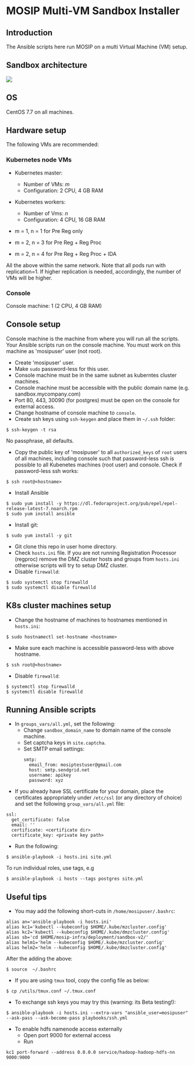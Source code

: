 # MOSIP Multi-VM Sandbox Installer

## Introduction

The Ansible scripts here run MOSIP on a multi Virtual Machine (VM) setup.  

## Sandbox architecture
![](https://github.com/mosip/mosip-infra/blob/master/deployment/sandbox-v2/docs/sanbox_architecture.png)

## OS
CentOS 7.7 on all machines.

## Hardware setup 

The following VMs are recommended:

### Kubernetes node VMs
* Kubernetes master:  
  * Number of VMs: _m_
  * Configuration: 2 CPU, 4 GB RAM
* Kubernetes workers:  
  * Number of Vms: _n_ 
  * Configuration: 4 CPU, 16 GB RAM

* m = 1, n = 1 for Pre Reg only
* m = 2, n = 3 for Pre Reg + Reg Proc
* m = 2, n = 4 for Pre Reg + Reg Proc + IDA

All the above within the same network. Note that all pods run with replication=1.  If higher replication is needed, accordingly, the number of VMs will be higher.

### Console
Console machine: 1 (2 CPU, 4 GB RAM) 

## Console setup
Console machine is the machine from where you will run all the scripts.  Your Ansible scripts run on the console machine.  You must work on this machine as 'mosipuser' user (not root).   

* Create 'mosipuser' user.
* Make `sudo` password-less for this user.
* Console machine must be in the same subnet as kuberntes cluster machines.
* Console machine must be accessible with the public domain name (e.g. sandbox.mycompany.com)
* Port 80, 443, 30090 (for postgres) must be open on the console for external access.
* Change hostname of console machine to `console`. 
* Create ssh keys using `ssh-keygen` and place them in `~/.ssh` folder:
```
$ ssh-keygen -t rsa
```
No passphrase, all defaults.
* Copy the public key of 'mosipuser' to all `authorized_keys` of `root` users of all machines, including console such that password-less ssh is possible to all Kubenetes machines (root user) and console. Check if password-less ssh works:
```
$ ssh root@<hostname> 
```

* Install Ansible
```
$ sudo yum install -y https://dl.fedoraproject.org/pub/epel/epel-release-latest-7.noarch.rpm
$ sudo yum install ansible
```
* Install git:
```
$ sudo yum install -y git
```
* Git clone this repo in user home directory.
* Check `hosts.ini` file. If you are not running Registration Processor (regproc) remove the DMZ cluster hosts and groups from `hosts.ini` otherwise scripts will try to setup DMZ cluster.
* Disable `firewalld`:
```
$ sudo systemctl stop firewalld 
$ sudo systemctl disable firewalld 
```
## K8s cluster machines setup
* Change the hostname of machines to hostnames mentioned in `hosts.ini`:
```
$ sudo hostnamectl set-hostname <hostname>
```
* Make sure each machine is accessible password-less with above hostname.
```
$ ssh root@<hostname>
```
* Disable `firewalld`:
```
$ systemctl stop firewalld 
$ systemctl disable firewalld 
```

## Running Ansible scripts
* In `groups_vars/all.yml`, set the following: 
  * Change `sandbox_domain_name`  to domain name of the console machine.
  * Set captcha keys in `site.captcha`.
  * Set SMTP email settings:
    ```
    smtp:
      email_from: mosiptestuser@gmail.com
      host: smtp.sendgrid.net
      username: apikey
      password: xyz
    ```
* If you already have SSL certificate for your domain, place the certificates appropriately under `/etc/ssl` (or any directory of choice) and set the following `group_vars/all.yml` file:
```
ssl:
  get_certificate: false 
  email: ''
  certificate: <certificate dir>
  certificate_key: <private key path> 
```

* Run the following:
```
$ ansible-playbook -i hosts.ini site.yml
```
To run individual roles, use tags, e.g
```
$ ansible-playbook -i hosts --tags postgres site.yml
```
## Useful tips
* You may add the following short-cuts in `/home/mosipuser/.bashrc`:
```
alias an='ansible-playbook -i hosts.ini'
alias kc1='kubectl --kubeconfig $HOME/.kube/mzcluster.config'
alias kc2='kubectl --kubeconfig $HOME/.kube/dmzcluster.config'
alias sb='cd $HOME/mosip-infra/deployment/sandbox-v2/'
alias helm1='helm --kubeconfig $HOME/.kube/mzcluster.config'
alias helm2='helm --kubeconfig $HOME/.kube/dmzcluster.config'
```
After the adding the above:
```
$ source  ~/.bashrc
```
* If you are using `tmux` tool, copy the config file as below:
```
$ cp /utils/tmux.conf ~/.tmux.conf
```
* To exchange ssh keys you may try this (warning: its Beta testing!):
```
$ ansible-playbook -i hosts.ini --extra-vars "ansible_user=mosipuser" --ask-pass --ask-become-pass playbooks/ssh.yml
```
* To enable hdfs namenode access externally
  * Open port 9000 for external access
  * Run
```
kc1 port-forward --address 0.0.0.0 service/hadoop-hadoop-hdfs-nn 9000:9000
```
